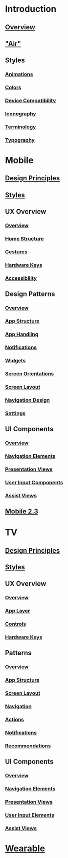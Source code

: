 # Introduction
## [Overview](/application/design/index.md)
## ["Air"](/application/design/introduction/air.md)
## Styles
### [Animations](/application/design/introduction/styles/animations.md)
### [Colors](/application/design/introduction/styles/colors.md)
### [Device Compatibility](/application/design/introduction/styles/device-compatibility.md)
### [Iconography](/application/design/introduction/styles/iconography.md)
### [Terminology](/application/design/introduction/styles/terminology.md)
### [Typography](/application/design/introduction/styles/typography.md)

# Mobile
## [Design Principles](/application/design/mobile/design-principles.md)
## [Styles](/application/design/mobile/styles.md)
## UX Overview
### [Overview](/application/design/mobile/ux-overview/overview.md)
### [Home Structure](/application/design/mobile/ux-overview/home-structure.md)
### [Gestures](/application/design/mobile/ux-overview/gestures.md)
### [Hardware Keys](/application/design/mobile/ux-overview/hardware-keys.md)
### [Accessibility](/application/design/mobile/ux-overview/accessibility.md)
## Design Patterns
### [Overview](/application/design/mobile/design-patterns/overview.md)
### [App Structure](/application/design/mobile/design-patterns/app-structure.md)
### [App Handling](/application/design/mobile/design-patterns/app-handling.md)
### [Notifications](/application/design/mobile/design-patterns/notifications.md)
### [Widgets](/application/design/mobile/design-patterns/widgets.md)
### [Screen Orientations](/application/design/mobile/design-patterns/screen-orientations.md)
### [Screen Layout](/application/design/mobile/design-patterns/screen-layout.md)
### [Navigation Design](/application/design/mobile/design-patterns/navigation-design.md)
### [Settings](/application/design/mobile/design-patterns/settings.md)
## UI Components
### [Overview](/application/design/mobile/ui-components/overview.md)
### [Navigation Elements](/application/design/mobile/ui-components/navigation-elements.md)
### [Presentation Views](/application/design/mobile/ui-components/presentation-views.md)
### [User Input Components](/application/design/mobile/ui-components/user-input-components.md)
### [Assist Views](/application/design/mobile/ui-components/assist-views.md)
## [Mobile 2.3](/application/design/mobile/2.3/index.md)

# TV
## [Design Principles](/application/design/tv/design-principles.md)
## [Styles](/application/design/tv/styles.md)
## UX Overview
### [Overview](/application/design/tv/ux-overview/overview.md)
### [App Layer](/application/design/tv/ux-overview/app-layer.md)
### [Controls](/application/design/tv/ux-overview/controls.md)
### [Hardware Keys](/application/design/tv/ux-overview/hardware-keys.md)
## Patterns
### [Overview](/application/design/tv/patterns/overview.md)
### [App Structure](/application/design/tv/patterns/app-structure.md)
### [Screen Layout](/application/design/tv/patterns/screen-layout.md)
### [Navigation](/application/design/tv/patterns/navigation.md)
### [Actions](/application/design/tv/patterns/actions.md)
### [Notifications](/application/design/tv/patterns/notifications.md)
### [Recommendations](/application/design/tv/patterns/recommendations.md)
## UI Components
### [Overview](/application/design/tv/ui-components/overview.md)
### [Navigation Elements](/application/design/tv/ui-components/navigation-elements.md)
### [Presentation Views](/application/design/tv/ui-components/presentation-views.md)
### [User Input Elements](/application/design/tv/ui-components/user-input-elements.md)
### [Assist Views](/application/design/tv/ui-components/assist-views.md)

# [Wearable](/application/design/wearable.md)
